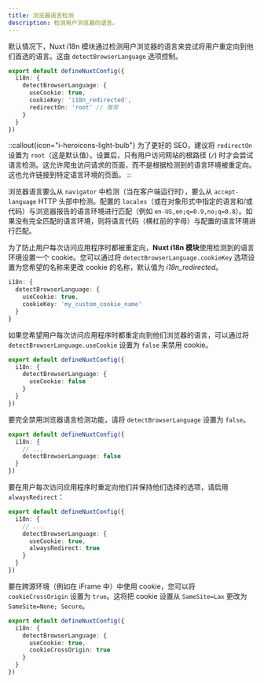 ```yaml
---
title: 浏览器语言检测
description: 检测用户浏览器的语言。
---
```


默认情况下，Nuxt i18n 模块通过检测用户浏览器的语言来尝试将用户重定向到他们首选的语言。这由 `detectBrowserLanguage` 选项控制。

```ts [nuxt.config.ts]
export default defineNuxtConfig({
  i18n: {
    detectBrowserLanguage: {
      useCookie: true,
      cookieKey: 'i18n_redirected',
      redirectOn: 'root' // 推荐
    }
  }
})
```

::callout{icon="i-heroicons-light-bulb"}
为了更好的 SEO，建议将 `redirectOn` 设置为 `root`（这是默认值）。设置后，只有用户访问网站的根路径 (`/`) 时才会尝试语言检测。这允许爬虫访问请求的页面，而不是根据检测到的语言环境被重定向。这也允许链接到特定语言环境的页面。
::

浏览器语言要么从 `navigator` 中检测（当在客户端运行时），要么从 `accept-language` HTTP 头部中检测。配置的 `locales`（或在对象形式中指定的语言和/或代码）与浏览器报告的语言环境进行匹配（例如 `en-US,en;q=0.9,no;q=0.8`）。如果没有完全匹配的语言环境，则将语言代码（横杠前的字母）与配置的语言环境进行匹配。

为了防止用户每次访问应用程序时都被重定向，**Nuxt i18n 模块**使用检测到的语言环境设置一个 cookie。您可以通过将 `detectBrowserLanguage.cookieKey` 选项设置为您希望的名称来更改 cookie 的名称，默认值为 _i18n_redirected_。

```ts [nuxt.config.ts]
i18n: {
  detectBrowserLanguage: {
    useCookie: true,
    cookieKey: 'my_custom_cookie_name'
  }
}
```

如果您希望用户每次访问应用程序时都重定向到他们浏览器的语言，可以通过将 `detectBrowserLanguage.useCookie` 设置为 `false` 来禁用 cookie。

```ts [nuxt.config.ts]
export default defineNuxtConfig({
  i18n: {
    detectBrowserLanguage: {
      useCookie: false
    }
  }
})
```

要完全禁用浏览器语言检测功能，请将 `detectBrowserLanguage` 设置为 `false`。

```ts [nuxt.config.ts]
export default defineNuxtConfig({
  i18n: {
    // ...
    detectBrowserLanguage: false
  }
})
```

要在用户每次访问应用程序时重定向他们并保持他们选择的选项，请启用 `alwaysRedirect`：

```ts [nuxt.config.ts]
export default defineNuxtConfig({
  i18n: {
    // ...
    detectBrowserLanguage: {
      useCookie: true,
      alwaysRedirect: true
    }
  }
})
```

要在跨源环境（例如在 iFrame 中）中使用 cookie，您可以将 `cookieCrossOrigin` 设置为 `true`。这将把 cookie 设置从 `SameSite=Lax` 更改为 `SameSite=None; Secure`。

```ts [nuxt.config.ts]
export default defineNuxtConfig({
  i18n: {
    detectBrowserLanguage: {
      useCookie: true,
      cookieCrossOrigin: true
    }
  }
})
```